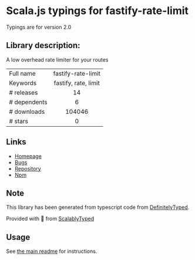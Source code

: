 
# Scala.js typings for fastify-rate-limit

Typings are for version 2.0

## Library description:
A low overhead rate limiter for your routes

|                    |                 |
| ------------------ | :-------------: |
| Full name          | fastify-rate-limit |
| Keywords           | fastify, rate, limit |
| # releases         | 14 |
| # dependents       | 6 |
| # downloads        | 104046 |
| # stars            | 0 |

## Links
- [Homepage](https://github.com/fastify/fastify-rate-limit#readme)
- [Bugs](https://github.com/fastify/fastify-rate-limit/issues)
- [Repository](https://github.com/fastify/fastify-rate-limit)
- [Npm](https://www.npmjs.com/package/fastify-rate-limit)
    


## Note
This library has been generated from typescript code from [DefinitelyTyped](https://definitelytyped.org).

Provided with :purple_heart: from [ScalablyTyped](https://github.com/oyvindberg/ScalablyTyped)

## Usage
See [the main readme](../../readme.md) for instructions.


